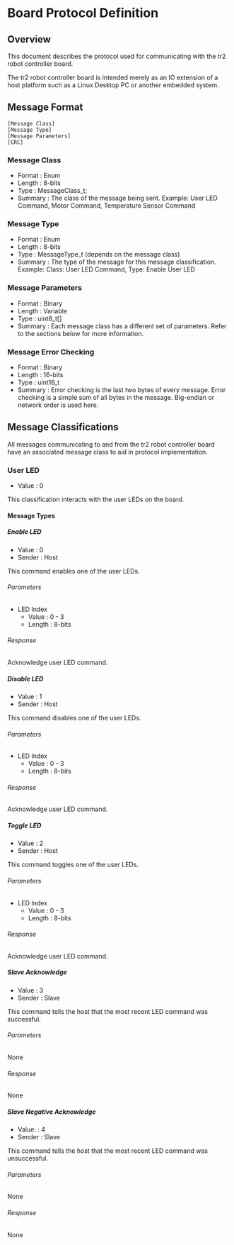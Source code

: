 # Board Protocol Definition

## Overview

This document describes the protocol used for communicating with the tr2 robot
controller board.

The tr2 robot controller board is intended merely as an IO extension of a host
platform such as a Linux Desktop PC or another embedded system.

## Message Format

    [Message Class]
    [Message Type]
    [Message Parameters]
    [CRC]

### Message Class

* Format  : Enum
* Length  : 8-bits
* Type    : MessageClass_t;
* Summary : The class of the message being sent. Example: User LED Command,
            Motor Command, Temperature Sensor Command

### Message Type

* Format  : Enum
* Length  : 8-bits
* Type    : MessageType_t (depends on the message class)
* Summary : The type of the message for this message classification. Example:
            Class: User LED Command, Type: Enable User LED

### Message Parameters

* Format  : Binary
* Length  : Variable
* Type    : uint8_t[]
* Summary : Each message class has a different set of parameters. Refer to the
            sections below for more information.

### Message Error Checking

* Format  : Binary
* Length  : 16-bits
* Type    : uint16_t
* Summary : Error checking is the last two bytes of every message. Error
            checking is a simple sum of all bytes in the message. Big-endian or
            network order is used here.

## Message Classifications

All messages communicating to and from the tr2 robot controller board have an
associated message class to aid in protocol implementation.

### User LED

* Value : 0

This classification interacts with the user LEDs on the board.

#### Message Types

##### Enable LED

* Value  : 0
* Sender : Host

This command enables one of the user LEDs.

###### Parameters

* LED Index
    * Value  : 0 - 3
    * Length : 8-bits

###### Response

Acknowledge user LED command.

##### Disable LED

* Value  : 1
* Sender : Host

This command disables one of the user LEDs.

###### Parameters

* LED Index
    * Value  : 0 - 3
    * Length : 8-bits

###### Response

Acknowledge user LED command.

##### Toggle LED

* Value  : 2
* Sender : Host

This command toggles one of the user LEDs.

###### Parameters

* LED Index
    * Value  : 0 - 3
    * Length : 8-bits

###### Response

Acknowledge user LED command.

##### Slave Acknowledge

* Value  : 3
* Sender : Slave

This command tells the host that the most recent LED command was successful.

###### Parameters

None

###### Response

None

##### Slave Negative Acknowledge

* Value:  : 4
* Sender  : Slave

This command tells the host that the most recent LED command was unsuccessful.

###### Parameters

None

###### Response

None

